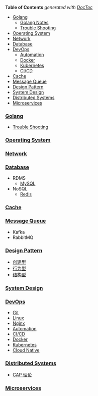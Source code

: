 <!-- START doctoc generated TOC please keep comment here to allow auto update -->
<!-- DON'T EDIT THIS SECTION, INSTEAD RE-RUN doctoc TO UPDATE -->
**Table of Contents**  *generated with [DocToc](https://github.com/thlorenz/doctoc)*

  - [Golang](#golang)
    - [Golang Notes](#golang-notes)
    - [Trouble Shooting](#trouble-shooting)
  - [Operating System](#operating-system)
  - [Network](#network)
  - [Database](#database)
  - [DevOps](#devops)
    - [Automation](#automation)
    - [Docker](#docker)
    - [Kubernetes](#kubernetes)
    - [CI/CD](#cicd)
  - [Cache](#cache)
  - [Message Queue](#message-queue)
  - [Design Pattern](#design-pattern)
  - [System Design](#system-design)
  - [Distributed Systems](#distributed-systems)
  - [Microservices](#microservices)

<!-- END doctoc generated TOC please keep comment here to allow auto update -->

### [Golang](go/README.md)
- [Trouble Shooting](go/debug/README.md)

### [Operating System](operating-systems/README.md)

### [Network](network/README.md)

### [Database](database/README.md)
- RDMS
  - [MySQL](database/rdms/mysql/README.md)
- NoSQL
  - [Redis](database/nosql/redis/README.md)

### [Cache](cache/README.md)

### [Message Queue](mq/README.md)
- Kafka
- RabbitMQ

### [Design Pattern](design-patterns/README.md)
- [创建型](design-patterns/creational)
- [行为型](design-patterns/behavioral)
- [结构型](design-patterns/structural)

### [System Design](system-design/README.md)

### [DevOps](devops/README.md)
- [Git](devops/git/README.md)
- [Linux](devops/linux/README.md)
- [Nginx](devops/nginx/README.md)
- [Automation]()
- [CI/CD]()
- [Docker](devops/docker/README.md)
- [Kubernetes](devops/kubernetes/README.md)
- [Cloud Native](devops/cloud-native.md)

### [Distributed Systems](distributed-systems/README.md)
- [CAP 理论](distributed-systems/cap.md)

### [Microservices](distributed-systems/microservices.md)

